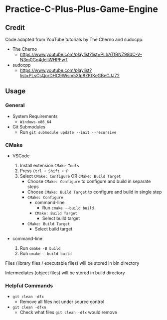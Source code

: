# Practice-C-Plus-Plus-Game-Engine

## Credit

Code adapted from YouTube tutorials by The Cherno and sudocpp:

-   The Cherno
    -   https://www.youtube.com/playlist?list=PLlrATfBNZ98dC-V-N3m0Go4deliWHPFwT
-   sudocpp
    -   https://www.youtube.com/playlist?list=PLsCsQorDHC9Wism5Xlp8ZKtKeGBeCJJ72

## Usage

### General

-   System Requirements
    -   `Windows-x86_64`
-   Git Submodules
    -   Run `git submodule update --init --recursive`

### CMake

-   VSCode

    1. Install extension `CMake Tools`
    2. Press `Ctrl + Shift + P`
    3. Select `CMake: Configure` OR `CMake: Build Target`
        - Choose `CMake: Configure` to configure and build in separate steps
        - Choose `CMake: Build Target` to configure and build in single step
        - `CMake: Configure`
            - command-line
                - Run `cmake --build build`
            - `CMake: Build Target`
                - Select build target
        - `CMake: Build Target`
            - Select build target

-   command-line

    1.  Run `cmake -B build`
    2.  Run `cmake --build build`

Files (library files / executable files) will be stored in bin directory

Intermediates (object files) will be stored in build directory

### Helpful Commands

-   `git clean -dfx`
    -   Remove all files not under source control
-   `git clean -dfxn`
    -   Check what files `git clean -dfx` would remove
